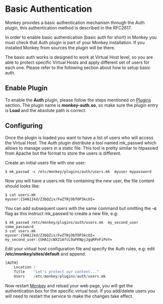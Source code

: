 # Basic Authentication

Monkey provides a basic authentication mechanism through the Auth plugin, this authentication method is described in the RFC2617.

In order to enable basic authentication (basic auth for short) in Monkey you must check that Auth plugin is part of your Monkey installation. If you installed Monkey from sources the plugin will be there.

The basic auth works is designed to work at Virtual Host level, so you are able to protect specific Virtual Hosts and apply different set of users for each one. Please refer to the following section about how to setup basic auth.

## Enable Plugin

To enable the __Auth__ plugin, please follow the steps mentioned on [Plugins](../configuration/plugins.md) section. The plugin name is __monkey-auth.so__, so make sure the plugin entry is __Load__ and the absolute path is correct.

## Configuring

Once the plugin is loaded you want to have a list of users who will access the Virtual Host. The Auth plugin distribute a tool named mk_passwd which allows to manage users in a static file. This tool is pretty similar to htpasswd from Apache but the format to store the users is different.

Create an initial users file with one user:

```
$ mk_passwd -c /etc/monkey/plugins/auth/users.mk  myuser mypassword
```

Now you will have a users.mk file containing the new user, the file content should looks like:

```
$ cat users.mk
myuser:{SHA1}kd/Z3bQZiv/FwZTNjObTOP3kcOI=
```

You can add subsequent users with the same command but omitting the __-c__ flag as this instruct mk_passwd to create a new file, e.g:

```
$ mk_passwd /etc/monkey/plugins/auth/users.mk  my_second_user some_password
$ cat users.mk
myuser:{SHA1}kd/Z3bQZiv/FwZTNjObTOP3kcOI=
my_second_user:{SHA1}cWX21AfcL9aFKNpjJgqRPnFiPoY=
```

Edit your virtual host configuration file and specify the Auth rules, e.g: edit __/etc/monkey/sites/default__ and append:

```Python
[AUTH]
    Location /
    Title    "Let's protect our content..."
    Users    /etc/monkey/plugins/auth/users.mk
```

Now restart [Monkey](http://monkey-project.com) and reload your web page, you will get the authentication box for the specific virtual host. If you add/delete users you will need to restart the service to make the changes take effect.
